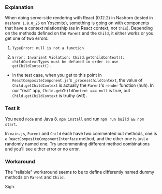 ### Explanation

When doing serve-side rendering with React (0.12.2) in Nashorn (tested in `nashorn 1.8.0_25` on Yosemite), something is going on with components that have a context relationship (as in React context, not `this`). Depending on the methods defined on the `Parent` and the `Child`, it either works or you get one of two errors:

1. `TypeError: null is not a function`

2. `Error: Invariant Violation: Child.getChildContext(): childContextTypes must be defined in order to use getChildContext().`
  * In the test case, when you get to this point in `ReactCompositeComponent.js`'s `_processChildContext`, the value of `Child.getChildContext` is actually the `Parent`'s `render` function (huh). In our "real" app, `Child.getChildContext === null` is true, but `Child.getChildContext` is truthy (wtf).

### Test it

You need `node` and Java 8. `npm install` and run `npm run build && npm start`.

In `main.js`, `Parent` and `Child` each have two commented out methods, one is a `ReactCompositeComponentInterface` method, and the other one is just a randomly named one. Try uncommenting different method combinations and you'll see either error or no error.

### Workaround

The "reliable" workaround seems to be to define differently named dummy methods on `Parent` and `Child`.

Sigh.
